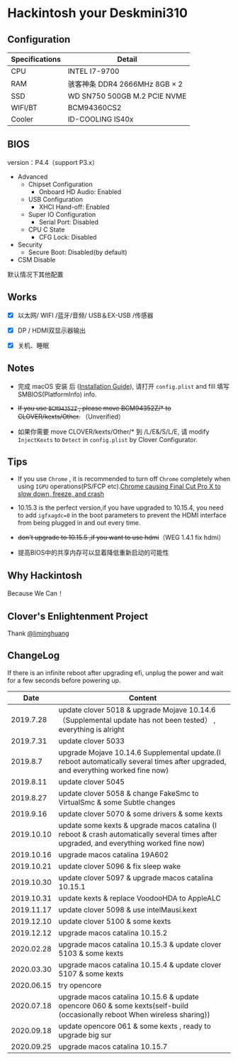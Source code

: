 # Hackintosh your Deskmini310

## Configuration

| Specifications | Detail                                                                                    |
|----------------|-------------------------------------------------------------------------------------------|
| CPU            | INTEL I7-9700                                                                             |
| RAM            | 骇客神条 DDR4 2666MHz 8GB × 2                                                               |
| SSD            | WD SN750 500GB M.2 PCIE NVME                                                                  |
| WIFI/BT        | BCM94360CS2                                                                               |
| Cooler         | ID-COOLING IS40x                                                                          |

## BIOS

version：P4.4（support P3.x）

* Advanced
  * Chipset Configuration
    * Onboard HD Audio: Enabled
  * USB Configuration
    * XHCI Hand-off: Enabled
  * Super IO Configuration
    * Serial Port: Disabled  
  * CPU C State
    * CFG Lock: Disabled
* Security
  * Secure Boot: Disabled(by default)
* CSM Disable

默认情况下其他配置

## Works

* [x] 以太网/ WIFI /蓝牙/音频/ USB＆EX-USB /传感器

* [x] DP / HDMI双显示器输出

* [x] 关机、睡眠

## Notes

* 完成 macOS 安装 后 ([Installation Guide](https://www.tonymacx86.com/threads/unibeast-install-macos-mojave-on-any-supported-intel-based-pc.259381/)), 请打开 `config.plist` and  fill 填写 SMBIOS(PlatformInfo) info.

* ~~If you use `BCM94352Z` , please move BCM94352Z/* to CLOVER/kexts/Other.~~ （Unverified）

* 如果你需要 move CLOVER/kexts/Other/* 到 /L/E&/S/L/E, 请 modify `InjectKexts` to `Detect` in `config.plist` by Clover Configurator.

## Tips

* If you use `Chrome` , it is recommended to turn off `Chrome` completely when using `IGPU` operations(PS/FCP etc).[Chrome causing Final Cut Pro X to slow down, freeze, and crash](https://appleinsider.com/articles/19/06/20/chrome-causing-final-cut-pro-x-to-freeze-and-crash)

* 10.15.3 is the perfect version,if you have upgraded to 10.15.4, you need to add `igfxagdc=0` in the boot parameters to prevent the HDMI interface from being plugged in and out every time.
* ~~don't upgrade to 10.15.5 ,if you want to use hdmi~~（WEG 1.4.1 fix hdmi）
* 提高BIOS中的共享内存可以显着降低重新启动的可能性

## Why Hackintosh

Because We Can！

## Clover's Enlightenment Project

Thank [@liminghuang](https://github.com/liminghuang/asrock_deskmini310_hackintosh)

## ChangeLog

If there is an infinite reboot after upgrading efi, unplug the power and wait for a few seconds before powering up.

| Date      | Content                                                              |
|-----------|----------------------------------------------------------------------|
| 2019.7.28 | update clover  5018 & upgrade Mojave 10.14.6（Supplemental update has not been tested） , everything is alright |
| 2019.7.31 | update clover  5033                                                  |
| 2019.8.7  | upgrade Mojave 10.14.6 Supplemental update.(I reboot automatically several times after upgraded, and everything worked fine now) |
| 2019.8.11 | update clover  5045                                                  |
| 2019.8.27 | update clover  5058 & change FakeSmc to VirtualSmc & some Subtle changes |
| 2019.9.16 | update clover  5070 & some drivers & some kexts |
| 2019.10.10 | update some kexts  & upgrade macos catalina (I reboot & crash automatically several times after upgraded, and everything worked fine now)|
| 2019.10.16 | upgrade macos catalina 19A602 |
| 2019.10.21 | update clover 5096 & fix sleep wake |
| 2019.10.30 | update clover 5097 & upgrade macos catalina 10.15.1 |
| 2019.10.31 | update kexts & replace VoodooHDA to AppleALC |
| 2019.11.17 | update clover 5098 & use intelMausi.kext |
| 2019.12.10 | update clover 5100 & some kexts |
| 2019.12.12 | upgrade macos catalina 10.15.2 |
| 2020.02.28 | upgrade macos catalina 10.15.3 & update clover 5103 & some kexts |
| 2020.03.30 | upgrade macos catalina 10.15.4 & update clover 5107 & some kexts |
| 2020.06.15 | try opencore |
| 2020.07.18 | upgrade macos catalina 10.15.6 & update opencore 060 & some kexts(self-build (occasionally reboot When wireless sharing))|
| 2020.09.18 | update opencore 061 & some kexts , ready to upgrade big sur|
| 2020.09.25 | upgrade macos catalina 10.15.7|
